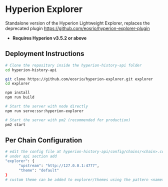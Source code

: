 # Hyperion Explorer

Standalone version of the Hyperion Lightweight Explorer, replaces the deprecated plugin https://github.com/eosrio/hyperion-explorer-plugin

- **Requires Hyperion v3.5.2 or above**

## Deployment Instructions

```bash
# Clone the repository inside the hyperion-history-api folder
cd hyperion-history-api

git clone https://github.com/eosrio/hyperion-explorer.git explorer
cd explorer

npm install
npm run build

# Start the server with node directly
npm run serve:ssr:hyperion-explorer

# Start the server with pm2 (recommended for production)
pm2 start
```

## Per Chain Configuration
```bash
# edit the config file at hyperion-history-api/config/chains/<chain>.config.json
# under api section add
"explorer": {
      "upstream": "http://127.0.0.1:4777",
      "theme": "default"
}
# custom theme can be added to explorer/themes using the pattern <name>.theme.mjs
```